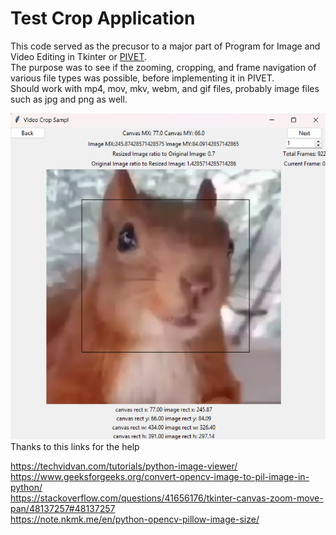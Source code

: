 # Test Crop Application
This code served as the precusor to a major part of Program for Image and Video Editing in Tkinter or [PIVET](https://github.com/TeMyls/PIVET/tree/main?tab=readme-ov-file).</br>
The purpose was to see if the zooming, cropping, and frame navigation of various file types was possible, before implementing it in PIVET.</br>
Should work with mp4, mov, mkv, webm, and gif files, probably image files such as jpg and png as well.</br>

![The Program in Question](https://github.com/TeMyls/Apps/blob/main/Tkinter%20Test%20Crop%20Application/ScreenShotSquirrel.png)</br>
Thanks to this links for the help</br>

https://techvidvan.com/tutorials/python-image-viewer/</br>
https://www.geeksforgeeks.org/convert-opencv-image-to-pil-image-in-python/</br>
https://stackoverflow.com/questions/41656176/tkinter-canvas-zoom-move-pan/48137257#48137257</br>
https://note.nkmk.me/en/python-opencv-pillow-image-size/</br>

